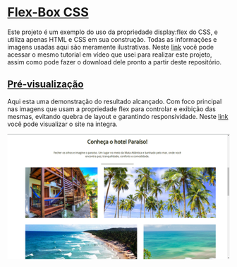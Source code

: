 # [Flex-Box CSS](https://eudavidreis-odev.github.io/exemplo-flex-box/)

Este projeto é um exemplo do uso da propriedade display:flex do CSS, e utiliza apenas HTML e CSS em sua construção. Todas as informações e imagens usadas aqui são meramente ilustrativas.
 Neste [link](https://www.youtube.com/watch?v=KIKekNqq3so&list=PLwXQLZ3FdTVGjLmjwfRc0Q9TA5U-PCWp4) você pode acessar o mesmo tutorial em vídeo que usei para realizar este projeto, assim como pode fazer o download dele pronto a partir deste repositório.



## [Pré-visualização](https://eudavidreis-odev.github.io/exemplo-flex-box/)

Aqui esta uma demonstração do resultado alcançado. Com foco principal nas imagens que usam a propriedade flex para controlar e exibição das mesmas, evitando quebra de layout e garantindo responsividade. Neste [link](https://eudavidreis-odev.github.io/exemplo-flex-box/) você pode visualizar o site na integra.

![Pré visualização do site](./img/previsualizacao.png)